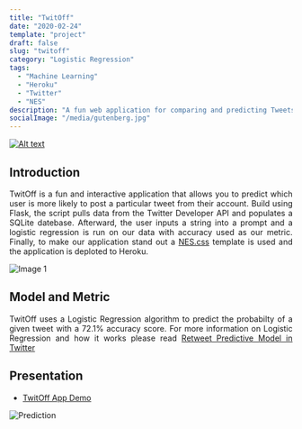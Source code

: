```yaml
---
title: "TwitOff"
date: "2020-02-24"
template: "project"
draft: false
slug: "twitoff"
category: "Logistic Regression"
tags:
  - "Machine Learning"
  - "Heroku"
  - "Twitter"
  - "NES"
description: "A fun web application for comparing and predicting Tweets. Using logistic regression as a model and NES.css as a template."
socialImage: "/media/gutenberg.jpg"
---
```

[![Alt text](/media/icons/GitHub-Mark-32px.png)](https://github.com/andronikmk/TwitOff)


## Introduction

<p style="text-align: justify;"> 
TwitOff is a fun and interactive application that allows you to predict which user is more likely
to post a particular tweet from their account. Build using Flask, the script pulls data from 
the Twitter Developer API and populates a SQLite datebase. Afterward, the user inputs a string into
a prompt and a logistic regression is run on our data with accuracy used as our metric. Finally,
to make our application stand out a <a href="https://github.com/nostalgic-css/NES.css/">NES.css</a> template is used
and the application is deploted to Heroku.
</p>

<img src="/media/twitoff/img1.png" alt="Image 1">

## Model and Metric
<p style="text-align: justify;"> 
TwitOff uses a Logistic Regression algorithm to predict the probabilty
of a given tweet with a 72.1% accuracy score. For more information on
Logistic Regression and how it works please read <a href="https://pdfs.semanticscholar.org/d7bb/66bf9cc78ace5ce49bf2204c85973ef1fa41.pdf">Retweet Predictive Model in Twitter</a>
</p>

## Presentation

+ [TwitOff App Demo](https://andronikmk-twitoff.herokuapp.com/)
<img src="/media/twitoff/prediction.png" alt="Prediction">

